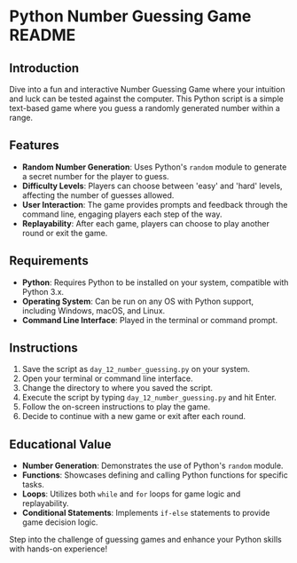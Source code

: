 # Python Number Guessing Game README

## Introduction
Dive into a fun and interactive Number Guessing Game where your intuition and luck can be tested against the computer. This Python script is a simple text-based game where you guess a randomly generated number within a range.

## Features
- **Random Number Generation**: Uses Python's `random` module to generate a secret number for the player to guess.
- **Difficulty Levels**: Players can choose between 'easy' and 'hard' levels, affecting the number of guesses allowed.
- **User Interaction**: The game provides prompts and feedback through the command line, engaging players each step of the way.
- **Replayability**: After each game, players can choose to play another round or exit the game.

## Requirements
- **Python**: Requires Python to be installed on your system, compatible with Python 3.x.
- **Operating System**: Can be run on any OS with Python support, including Windows, macOS, and Linux.
- **Command Line Interface**: Played in the terminal or command prompt.

## Instructions
1. Save the script as `day_12_number_guessing.py` on your system.
2. Open your terminal or command line interface.
3. Change the directory to where you saved the script.
4. Execute the script by typing `day_12_number_guessing.py` and hit Enter.
5. Follow the on-screen instructions to play the game.
6. Decide to continue with a new game or exit after each round.

## Educational Value
- **Number Generation**: Demonstrates the use of Python's `random` module.
- **Functions**: Showcases defining and calling Python functions for specific tasks.
- **Loops**: Utilizes both `while` and `for` loops for game logic and replayability.
- **Conditional Statements**: Implements `if-else` statements to provide game decision logic.

Step into the challenge of guessing games and enhance your Python skills with hands-on experience!
